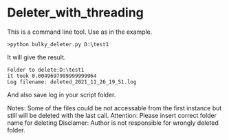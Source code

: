 # Deleter_with_threading

This is a command line tool.
Use as in the example.
```
>python bulky_deleter.py D:\test1
```

It will give the result.

```
Folder to delete:D:\test1
it took 0.0049697999999999964
Log filename: deleted_2021_11_26_19_51.log
```
And also save log in your script folder.

Notes: 
Some of the files could be not accessable from the first instance but still will be deleted with the last call.
Attention:
Please insert correct folder name for deleting
Disclamer:
Author is not responsible for wrongly deleted folder.
